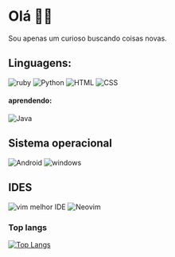 # Olá 👋🏻
Sou apenas um curioso buscando coisas novas.

## Linguagens:
![ruby](https://img.shields.io/badge/Ruby-CC342D?style=for-the-badge&logo=ruby&logoColor=white)
![Python](https://img.shields.io/badge/python-3670A0?style=for-the-badge&logo=python&logoColor=ffdd54)
![HTML](https://img.shields.io/badge/HTML5-E34F26?style=for-the-badge&logo=html5&logoColor=white)
![CSS](https://img.shields.io/badge/CSS3-1572B6?style=for-the-badge&logo=css3&logoColor=white)

#### aprendendo:
![Java](https://img.shields.io/badge/java-%23ED8B00.svg?style=for-the-badge&logo=java&logoColor=white)


## Sistema operacional
![Android](https://img.shields.io/badge/Android-3DDC84?style=for-the-badge&logo=android&logoColor=white)
![windows](https://img.shields.io/badge/Windows-0078D6?style=for-the-badge&logo=windows&logoColor=white)

## IDES
![vim melhor IDE](https://img.shields.io/badge/VIM-%2311AB00.svg?&style=for-the-badge&logo=vim&logoColor=white)
![Neovim](https://img.shields.io/badge/NeoVim-%2357A143.svg?&style=for-the-badge&logo=neovim&logoColor=white)


### Top langs
[![Top Langs](https://github-readme-stats.vercel.app/api/top-langs/?username=luizin5)](https://github.com/luizin5/github-readme-stats)

